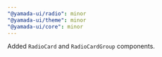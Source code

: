 ```yaml
---
"@yamada-ui/radio": minor
"@yamada-ui/theme": minor
"@yamada-ui/core": minor
---
```


Added `RadioCard` and `RadioCardGroup` components.
